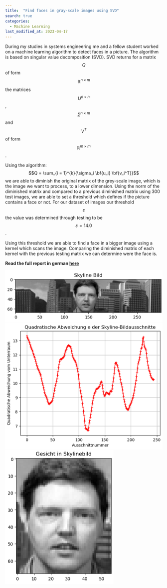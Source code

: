 ```yaml
---
title:  "Find faces in gray-scale images using SVD"
search: true
categories: 
  - Machine Learning
last_modified_at: 2023-04-17
---
```


During my studies in systems engineering me and a fellow student worked on a machine learning algorithm to detect faces in a picture. The algorithm is based on singular value decomposition (SVD). SVD returns for a matrix $$Q$$ of form $$\mathbb{R}^{n\times m}$$ the matrices $$U^{n\times n}$$, $$\Sigma^{n\times m}$$ and $$V^{T}$$ of form $$\mathbb{R}^{m\times m}$$.

Using the algorithm: $$Q = \sum_{i = 1}^{k}{\sigma_i \bf{u_i} \bf{v_i^T}}$$ we are able to diminish the original matrix of the grey-scale image, which is the image we want to process, to a lower dimension. Using the norm of the diminished matrix and compared to a previous diminished matrix using 300 test images, we are able to set a threshold which defines if the picture contains a face or not. For our dataset of images our threshold $$\varepsilon$$ the value was determined through testing to be $$\varepsilon = 14.0$$.

Using this threshold we are able to find a face in a bigger image using a kernel which scans the image. Comparing the diminished matrix of each kernel with the previous testing matrix we can determine were the face is.  

**Read the full report in german [here](/assets/pdf/Projekt17_GruppeD.pdf)**

![Skyline](/assets/image/findeFaces/Skylinebild.png)
![SquaredDeviation](/assets/image/findeFaces/QuadratischeAbweichung.png)
![FoundFaceInImage](/assets/image/findeFaces/foundFace.png)


